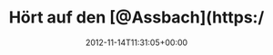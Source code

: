 ---
retweeted: false
source: <a href="http://termtter.org/" rel="nofollow">Termtter</a>
entities:
  hashtags: []
  symbols: []
  user_mentions: []
  urls: []
display_text_range:
- '0'
- '99'
favorite_count: '1'
id_str: '268677427176280065'
truncated: false
retweet_count: '0'
id: '268677427176280065'
created_at: Wed Nov 14 11:31:05 +0000 2012
favorited: false
full_text: 'Hört auf den [@Assbach](https://twitter.com/Assbach)! RT [@assbach](https://twitter.com/assbach):
  Oh, neues Parkway Drive Album „Atlas“. Diesmal ohne Xmas Songs.'
lang: de
tags:
- pesos:twitter
date: '2012-11-14T11:31:05+00:00'
src: https://twitter.com/bascht/status/268677427176280065
original_url: https://twitter.com/bascht/status/268677427176280065
type: twitter_tweet
text: 'Hört auf den [@Assbach](https://twitter.com/Assbach)! RT [@assbach](https://twitter.com/assbach):
  Oh, neues Parkway Drive Album „Atlas“. Diesmal ohne Xmas Songs.'
title: Hört auf den [@Assbach](https:/

---